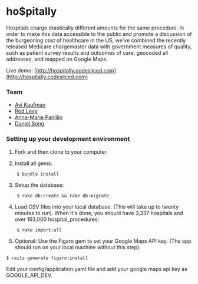 # ho$pitally

Hospitals charge drastically different amounts for the same procedure. In order to make this data accessible to the public and promote a discussion of the burgeoning cost of healthcare in the US, we've combined the recently released Medicare chargemaster data with government measures of quality, such as patient survey results and outcomes of care, geocoded all addresses, and mapped on Google Maps.

Live demo: [http://hospitally.codesliced.com](http://hospitally.codesliced.com)

### Team

- [Avi Kaufman](https://github.com/Ank13)
- [Rod Levy](https://github.com/rodlevy)
- [Anna-Marie Panlilio](https://github.com/codesliced)
- [Daniel Song](https://github.com/danielx328)


### Setting up your development environment

1. Fork and then clone to your computer

2. Install all gems:
```
    $ bundle install
```

3. Setup the database:
```
    $ rake db:create && rake db:migrate
```

4. Load CSV files into your local database. (This will take up to twenty minutes to run). When it's done, you should have 3,337 hospitals and over 163,000 hospital_procedures:
```
    $ rake import:all
```

5. Optional: Use the Figaro gem to set your Google Maps API key. (The app should run on your local machine without this step):
```
$ rails generate figaro:install
```
Edit your config/application.yaml file and add your google maps api key as GOOGLE_API_DEV.
